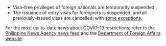 - Visa–free privileges of foreign nationals are temporarily suspended.
- The issuance of entry visas for foreigners is suspended, and all previously–issued visas are cancelled, with [some exceptions](https://www.dfa.gov.ph/covid-19-advisories/26402-travel-advisory-inbound-travel-restrictions-by-the-philippine-government-on-foreign-travelers).

For the most up–to–date news about COVID–19 restrictions, refer to the [Philippine News Agency news feed](https://www.pna.gov.ph/categories/anti-covid-19-pandemic) and the [Department of Foreign Affairs website](https://www.dfa.gov.ph/).
